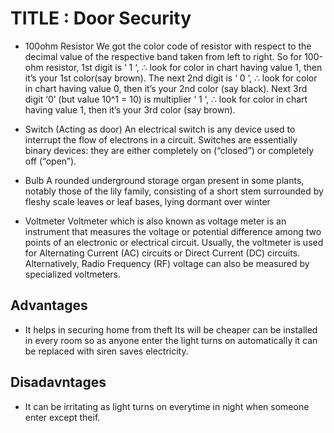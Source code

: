 # TITLE : Door Security

+ 100ohm Resistor We got the color code of resistor with respect to the decimal value of the respective band taken from left to right. So for 100-ohm resistor, 1st digit is ‘ 1 ‘, ∴ look for color in chart having value 1, then it’s your 1st color(say brown). The next 2nd digit is ‘ 0 ‘, ∴ look for color in chart having value 0, then it’s your 2nd color (say black). Next 3rd digit ‘0’ (but value 10^1 = 10) is multiplier ‘ 1 ‘, ∴ look for color in chart having value 1, then it’s your 3rd color (say brown).

+ Switch (Acting as door) An electrical switch is any device used to interrupt the flow of electrons in a circuit. Switches are essentially binary devices: they are either completely on (“closed”) or completely off (“open”).

+ Bulb A rounded underground storage organ present in some plants, notably those of the lily family, consisting of a short stem surrounded by fleshy scale leaves or leaf bases, lying dormant over winter

+ Voltmeter Voltmeter which is also known as voltage meter is an instrument that measures the voltage or potential difference among two points of an electronic or electrical circuit. Usually, the voltmeter is used for Alternating Current (AC) circuits or Direct Current (DC) circuits. Alternatively, Radio Frequency (RF) voltage can also be measured by specialized voltmeters.

## Advantages

+ It helps in securing home from theft Its will be cheaper can be installed in every room so as anyone enter the light turns on automatically it can be replaced with siren saves electricity.

## Disadavntages 

+ It can be irritating as light turns on everytime in night when someone enter except theif.
